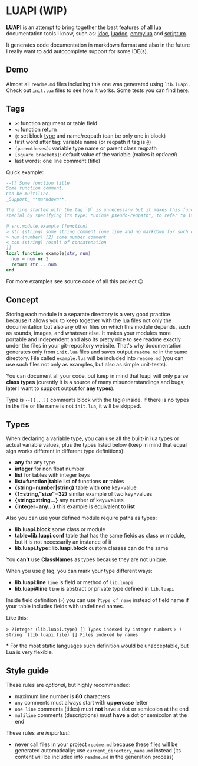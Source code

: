 # LUAPI (WIP)

**LUAPI** is an attempt to bring together the best features of all lua
documentation tools I know, such as: [ldoc][], [luadoc][], [emmylua][] and
[scriptum][].

It generates code documentation in markdown format and also in the future I
really want to add autocomplete support for some IDE(s).

## Demo

Almost all `readme.md` files including this one was generated using `lib.luapi`.
Check out `init.lua` files to see how it works. Some tests you can find
[here](../../etc/luapi_test).

## Tags

- `>`: function argument or table field
- `<`: function return
- `@`: set block [type](#types) and name/reqpath (can be only one in block)
- first word after tag: variable name (or reqpath if tag is `@`)
- `(parentheses)`: variable type name or parent class reqpath
- `[square brackets]`: default value of the variable (makes it _optional_)
- last words: one line comment (title)

Quick example:

```lua
--[[ Some function title
Some function comment.
Can be multiline.
_Support_ **markdown**.

The line started with the tag `@` is unnecessary but it makes this function
special by specifying its type: *unique pseudo-reqpath*, to refer to it later.

@ src.module.example (function)
> str (string) some string comment (one line and no markdown for such comments)
> num (number) [2] some number comment
< con (string) result of concatenation
]]
local function example(str, num)
  num = num or 2
  return str .. num
end
```

For more examples see source code of all this project 😉.

## Concept

Storing each module in a separate directory is a very good practice because it
allows you to keep together with the lua files not only the documentation but
also any other files on which this module depends, such as sounds, images, and
whatever else. It makes your modules more portable and independent and also its
pretty nice to see readme exactly under the files in your git-repository
website. That's why documentation generates only from `init.lua` files and saves
output `readme.md` in the same directory. File called `example.lua` will be
included into `readme.md` (you can use such files not only as examples, but also
as simple unit-tests).

You can document all your code, but keep in mind that luapi will only parse
**class types** (curently it is a source of many misunderstandings and bugs;
later I want to support output for **any types**).

Type is `--[[...]]` comments block with the tag `@` inside. If there is no types
in the file or file name is not `init.lua`, it will be skipped.

## Types

When declaring a variable type, you can use all the built-in lua types or actual
variable values, plus the types listed below (keep in mind that equal sign works
different in different type definitions):

+ **any** for any type
+ **integer** for non float number
+ **list** for tables with integer keys
+ **list=function|table** list **of** functions **or** tables
+ **{string=number|string}** table with **one** key=value
+ **{1=string,"size"=32}** similar example of two key=values
+ **{string=string...}** any number of key=values
+ **{integer=any...}** this example is equivalent to **list**

Also you can use your defined module require paths as types:

+ **lib.luapi.block** some class or module
+ **table=lib.luapi.conf** table that has the same fields as class or module,
  but it is not necessarily an instance of it
+ **lib.luapi.type=lib.luapi.block** custom classes can do the same

You **can't** use **ClassNames** as types because they are not unique.

When you use `@` tag, you can mark your type different ways:

+ **lib.luapi:line** `line` is field or method of `lib.luapi`
+ **lib.luapi#line** `line` is abstract or private type defined in `lib.luapi`

Inside field definition (`>`) you can use `?type_of_name` instead of field name
if your table includes fields with undefined names.

Like this:

`> ?integer (lib.luapi.type) [] Types indexed by integer numbers`
`> ?string  (lib.luapi.file) [] Files indexed by names`

\* For the most static languages such definition would be unacceptable, but Lua
is very flexible.

## Style guide

These rules are _optional_, but highly recommended:

+ maximum line number is **80** characters
+ `any` comments must always start with **uppercase** letter
+ `one line` comments (titles) must **not** have a dot or semicolon at the end
+ `muliline` comments (descriptions) must **have** a dot or semicolon at the end

These rules are _important_:

+ never call files in your project `readme.md` because these files will be
  generated automatically; use `current_directory_name.md` instead (its
  content will be included into `readme.md` in the generation process)

[ldoc]: https://stevedonovan.github.io/ldoc/manual/doc.md.html
[luadoc]: https://keplerproject.github.io/luadoc
[scriptum]: https://github.com/charlesmallah/lua-scriptum
[emmylua]: https://github.com/EmmyLua
